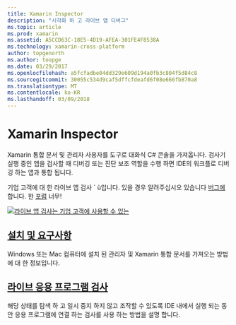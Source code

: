 ```yaml
---
title: Xamarin Inspector
description: "시각화 하 고 라이브 앱 디버그"
ms.topic: article
ms.prod: xamarin
ms.assetid: A5CCD63C-18E5-4D19-AFEA-301FE4F8538A
ms.technology: xamarin-cross-platform
author: topgenorth
ms.author: toopge
ms.date: 03/29/2017
ms.openlocfilehash: a5fcfadbe04dd329e609d194a0fb3c804f5d84c8
ms.sourcegitcommit: 30055c534d9caf5dffcfdeafd6f08e666fb870a8
ms.translationtype: MT
ms.contentlocale: ko-KR
ms.lasthandoff: 03/09/2018
---
```

# <a name="xamarin-inspector"></a>Xamarin Inspector


Xamarin 통합 문서 및 관리자 사용자를 도구로 대화식 C# 콘솔을 가져옵니다. 검사기 실행 중인 앱을 검사할 때 디버깅 또는 진단 보조 역할을 수행 하면 IDE의 워크플로 디버깅 하는 앱과 통합 됩니다.

기업 고객에 대 한 라이브 앱 검사 ´ ù입니다. 있을 경우 알려주십시오 있습니다 [버그에](~/tools/inspector/install.md#reporting-bugs)합니다. 한 [포럼](https://forums.xamarin.com/categories/inspector) 너무!

[![](images/interactive-1.0.0-bike-inspect-3d-small.png "라이브 앱 검사는 기업 고객에 사용할 수 있는")](images/interactive-1.0.0-bike-inspect-3d.png#lightbox)

## <a name="installation-and-requirementstoolsinspectorinstallmd"></a>[설치 및 요구사항](~/tools/inspector/install.md)

Windows 또는 Mac 컴퓨터에 설치 된 관리자 및 Xamarin 통합 문서를 가져오는 방법에 대 한 정보입니다.

## <a name="inspecting-live-applicationstoolsinspectorinspectmd"></a>[라이브 응용 프로그램 검사](~/tools/inspector/inspect.md)

해당 상태를 탐색 하 고 일시 중지 하지 않고 조작할 수 있도록 IDE 내에서 실행 되는 동안 응용 프로그램에 연결 하는 검사를 사용 하는 방법을 설명 합니다.


